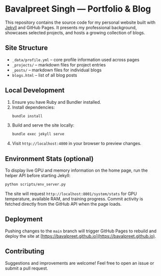 # Bavalpreet Singh — Portfolio & Blog

This repository contains the source code for my personal website built with [Jekyll](https://jekyllrb.com/) and GitHub Pages. It presents my professional background, showcases selected projects, and hosts a growing collection of blogs.

## Site Structure
- `_data/profile.yml` – core profile information used across pages
- `_projects/` – markdown files for project entries
- `_posts/` – markdown files for individual blogs
- `blogs.html` – list of all blog posts

## Local Development
1. Ensure you have Ruby and Bundler installed.
2. Install dependencies:
   ```bash
   bundle install
   ```
3. Build and serve the site locally:
   ```bash
   bundle exec jekyll serve
   ```
4. Visit `http://localhost:4000` in your browser to preview changes.

## Environment Stats (optional)
To display live GPU and memory information on the home page, run the helper API before starting Jekyll:

```bash
python scripts/env_server.py
```

The site will request `http://localhost:8001/system/stats` for GPU temperature, available RAM, and training progress. Commit activity is fetched directly from the GitHub API when the page loads.

## Deployment
Pushing changes to the `main` branch will trigger GitHub Pages to rebuild and deploy the site at [https://bavalpreet.github.io](https://bavalpreet.github.io).

## Contributing
Suggestions and improvements are welcome! Feel free to open an issue or submit a pull request.
